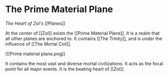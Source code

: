 # The Prime Material Plane
*The Heart of Zol's [[Planes]]*

At the center of [[Zol]] exists the [[Prime Material Plane]]. It is a realm that all other planes are anchored to. It contains [[The Trinity]], and is under the influence of [[The Mortal Coil]].

![[Prime material plane.png]]

It contains the most vast and diverse mortal civilizations. It acts as the focal point for all major events. It is the beating heart of [[Zol]].